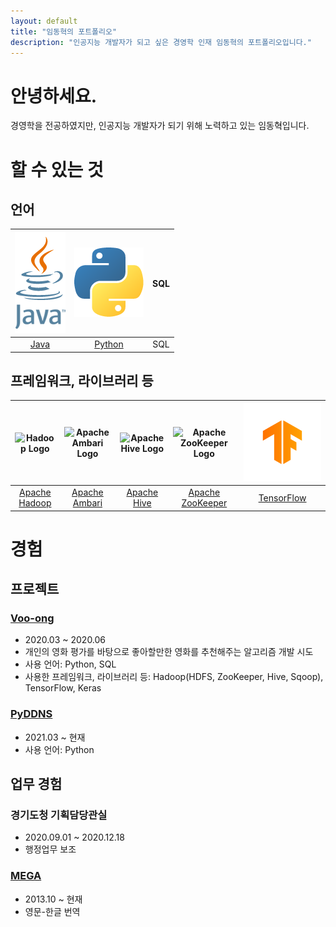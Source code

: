 ```yaml
---
layout: default
title: "임동혁의 포트폴리오"
description: "인공지능 개발자가 되고 싶은 경영학 인재 임동혁의 포트폴리오입니다."
---
```

# 안녕하세요.
경영학을 전공하였지만, 인공지능 개발자가 되기 위해 노력하고 있는 임동혁입니다.

# 할 수 있는 것
## 언어
| ![Java Logo](./static/img/java-logo.png) | ![Python Logo](./static/img/python-logo-edited.png) | SQL |
|:---:|:---:|:---:|
| [Java](https://java.com/) | [Python](https://www.python.org/) | SQL |
## 프레임워크, 라이브러리 등
| ![Hadoop Logo](https://hadoop.apache.org/hadoop-logo.jpg) | ![Apache Ambari Logo](http://ambari.apache.org/images/apache-ambari-project.png) | ![Apache Hive Logo](https://hive.apache.org/images/hive_logo_medium.jpg) | ![Apache ZooKeeper Logo](https://zookeeper.apache.org/images/zookeeper_small.gif) | <img src="./static/img/tensorflow-logo.png" width=300>
|:---:|:---:|:---:|:---:|:---:|
| [Apache Hadoop](https://hadoop.apache.org/) | [Apache Ambari](https://ambari.apache.org/) | [Apache Hive](https://hive.apache.org/) | [Apache ZooKeeper](https://zookeeper.apache.org/) | [TensorFlow](https://www.tensorflow.org/) |

# 경험
## 프로젝트
### [Voo-ong](https://github.com/Sweetbarrow/Voo-ong)
- 2020.03 ~ 2020.06
- 개인의 영화 평가를 바탕으로 좋아할만한 영화를 추천해주는 알고리즘 개발 시도
- 사용 언어: Python, SQL
- 사용한 프레임워크, 라이브러리 등: Hadoop(HDFS, ZooKeeper, Hive, Sqoop), TensorFlow, Keras
### [PyDDNS](https://github.com/Sweetbarrow/PyDDNS)
- 2021.03 ~ 현재
- 사용 언어: Python
## 업무 경험
### 경기도청 기획담당관실
- 2020.09.01 ~ 2020.12.18
- 행정업무 보조
### [MEGA](https://mega.nz)
- 2013.10 ~ 현재
- 영문-한글 번역
